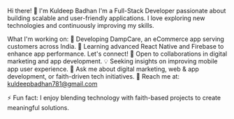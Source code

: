 Hi there! 👋 I'm Kuldeep Badhan
I'm a Full-Stack Developer passionate about building scalable and user-friendly applications. I love exploring new technologies and continuously improving my skills.

What I'm working on:
🚀 Developing DampCare, an eCommerce app serving customers across India.
📱 Learning advanced React Native and Firebase to enhance app performance.
Let's connect!
🤝 Open to collaborations in digital marketing and app development.
💡 Seeking insights on improving mobile app user experience.
💬 Ask me about digital marketing, web & app development, or faith-driven tech initiatives.
📩 Reach me at: kuldeepbadhan781@gmail.com

⚡ Fun fact: I enjoy blending technology with faith-based projects to create meaningful solutions.
